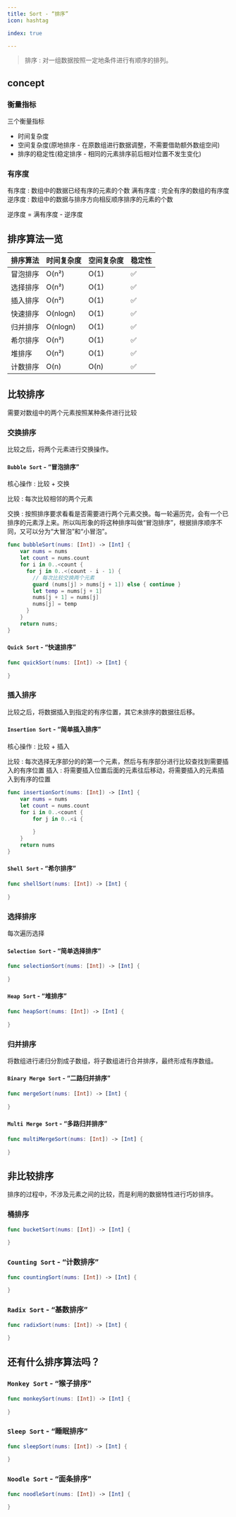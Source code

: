 ```yaml
---
title: Sort - “排序”
icon: hashtag

index: true

---
```


> 排序 : 对一组数据按照一定地条件进行有顺序的排列。

<!-- more -->

## concept

### 衡量指标

三个衡量指标

- 时间复杂度
- 空间复杂度(原地排序 - 在原数组进行数据调整，不需要借助额外数组空间)
- 排序的稳定性(稳定排序 - 相同的元素排序前后相对位置不发生变化)

### 有序度

有序度 : 数组中的数据已经有序的元素的个数
满有序度 : 完全有序的数组的有序度
逆序度 : 数组中的数据与排序方向相反顺序排序的元素的个数

逆序度 = 满有序度 - 逆序度

## 排序算法一览

| 排序算法 | 时间复杂度 | 空间复杂度 | 稳定性
| --- | --- | --- | ---
| 冒泡排序 | O(n²)    | O(1) | ✅
| 选择排序 | O(n²)    | O(1) | ✅
| 插入排序 | O(n²)    | O(1) | ✅
| 快速排序 | O(nlogn) | O(1) | ✅
| 归并排序 | O(nlogn) | O(1) | ✅
| 希尔排序 | O(n²)    | O(1) | ✅
| 堆排序  | O(n²)     | O(1) | ✅
| 计数排序 | O(n)     | O(n) | ✅ 

## 比较排序

  需要对数组中的两个元素按照某种条件进行比较

### 交换排序
    
  比较之后，将两个元素进行交换操作。
    
#### `Bubble Sort` - “冒泡排序”
  
  核心操作 : 比较 + 交换
  
  比较 : 每次比较相邻的两个元素
  
  交换 : 按照排序要求看看是否需要进行两个元素交换。每一轮遍历完，会有一个已排序的元素浮上来。所以叫形象的将这种排序叫做“冒泡排序”，根据排序顺序不同，又可以分为“大冒泡”和“小冒泡”。
  
```swift
func bubbleSort(nums: [Int]) -> [Int] {
    var nums = nums
    let count = nums.count
    for i in 0..<count {
      for j in 0..<(count - i - 1) {
        // 每次比较交换两个元素
        guard (nums[j] > nums[j + 1]) else { continue }
        let temp = nums[j + 1]
        nums[j + 1] = nums[j]
        nums[j] = temp
      }
    }
    return nums;
}
```
  
#### `Quick Sort` - “快速排序”
  

```swift
func quickSort(nums: [Int]) -> [Int] {
    
}
```
 
### 插入排序

  比较之后，将数据插入到指定的有序位置，其它未排序的数据往后移。

#### `Insertion Sort` - “简单插入排序”

  核心操作 : 比较 + 插入

  比较 : 每次选择无序部分的的第一个元素，然后与有序部分进行比较查找到需要插入的有序位置
  插入 : 将需要插入位置后面的元素往后移动，将需要插入的元素插入到有序的位置

```swift
func insertionSort(nums: [Int]) -> [Int] {
    var nums = nums
    let count = nums.count
    for i in 0..<count {
        for j in 0..<i {
            
        }
    }
    return nums
}
```

#### `Shell Sort` - “希尔排序”

```swift
func shellSort(nums: [Int]) -> [Int] {
    
}
```

### 选择排序

  每次遍历选择

#### `Selection Sort` - “简单选择排序”

```swift
func selectionSort(nums: [Int]) -> [Int] {
    
}
```

#### `Heap Sort` - “堆排序”

```swift
func heapSort(nums: [Int]) -> [Int] {
    
}
```

### 归并排序

  将数组进行递归分割成子数组，将子数组进行合并排序，最终形成有序数组。

#### `Binary Merge Sort` - “二路归并排序”

```swift
func mergeSort(nums: [Int]) -> [Int] {
       
}
```

#### `Multi Merge Sort` - “多路归并排序”

```swift
func multiMergeSort(nums: [Int]) -> [Int] {
    
}
```

## 非比较排序

  排序的过程中，不涉及元素之间的比较，而是利用的数据特性进行巧妙排序。

### 桶排序

```swift
func bucketSort(nums: [Int]) -> [Int] {
    
}
```

### `Counting Sort` - “计数排序”

```swift
func countingSort(nums: [Int]) -> [Int] {
    
}
```

### `Radix Sort` - “基数排序”

```swift
func radixSort(nums: [Int]) -> [Int] {
    
}
```

## 还有什么排序算法吗？

### `Monkey Sort` - “猴子排序”

```swift
func monkeySort(nums: [Int]) -> [Int] {
    
}
```

### `Sleep Sort` - “睡眠排序”

```swift
func sleepSort(nums: [Int]) -> [Int] {
    
}
```

### `Noodle Sort` - “面条排序”

```swift
func noodleSort(nums: [Int]) -> [Int] {
    
}
```

